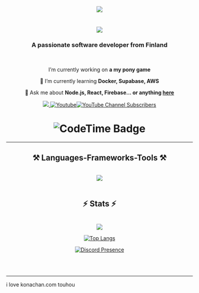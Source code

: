 <h1 align="center">
    <img src="https://count.akame.moe/@moe-counter.github)" />
</h1>

<h1 align="center">
    <img src="https://readme-typing-svg.herokuapp.com/?font=Righteous&size=35&center=true&vCenter=true&width=500&height=70&duration=4000&lines=Hi+There!+👋;+I'm+Waidelos!;" />
</h1>

<h3 align="center">A passionate software developer from Finland</h3>

<br/>

<div align="center">
 
   I’m currently working on **a my pony game**
 
 🌱 I’m currently learning **Docker, Supabase, AWS**

💬 Ask me about **Node.js, React, Firebase... or anything [here](https://github.com/Waideloss/Waideloss/issues)**

 </div>
 
<div align="center"> 
  <a href="mailto:drainlinux@gmail.com">
    <img src="https://img.shields.io/badge/Gmail-333333?style=for-the-badge&logo=gmail&logoColor=red" />
    <a href="https://www.youtube.com/@Waideloss?sub_confirmation=1"><img alt="Youtube" title="Youtube" src="https://img.shields.io/badge/-youtube-gray?style=for-the-badge&logo=youtube&logoColor=white"/><img alt="YouTube Channel Subscribers" src="https://img.shields.io/youtube/channel/subscribers/UCX3sHGkxtRLjqHIZQ9tdarA?label=%20&style=for-the-badge"/>
  </a>
</div>
     <h1 align="center"> 
    <img href="https://codetime.dev" alt="CodeTime Badge" src="https://img.shields.io/endpoint?style=social&color=222&url=https%3A%2F%2Fapi.codetime.dev%2Fshield%3Fid%3D26759%26project%3D%26in=0">
</h1>

 <hr/>
 
<h2 align="center">⚒️ Languages-Frameworks-Tools ⚒️</h2>
<br/>
<section align="center">
  <a href="https://github.com/Waideloss">
    <img src="https://skillicons.dev/icons?i=rust,html,js,mongodb,c,cpp,ts,css,go,md,bash,express,next,postgresql,tailwind,react,kotlin,vue,nuxt,nodejs,java,python,figma,linux&perline=12" />
  </a>
</section>

<br/>

<h2 align="center">⚡ Stats ⚡</h2>
<br>
<div align="center">
<picture>
  <source
    srcset="https://github-readme-stats.vercel.app/api?username=Waideloss&show_icons=true&theme=dark"
    media="(prefers-color-scheme: dark)"
  />
  <source
    srcset="https://github-readme-stats.vercel.app/api?username=Waideloss&show_icons=true"
    media="(prefers-color-scheme: light), (prefers-color-scheme: no-preference)"
  />
  <img src="https://github-readme-stats.vercel.app/api?username=anuraghazra&show_icons=true" />
</picture>
</div>
<div align="center">
    
[![Top Langs](https://github-readme-stats.vercel.app/api/top-langs/?username=Waideloss&layout=donut)](https://github.com/anuraghazra/Waidelos)
</div>

<div align="center">
    <a href="https://discord.com/users/894800603467878411" target="_blank">
      <img src="https://lanyard.cnrad.dev/api/894800603467878411" alt="Discord Presence">
    </a>
</div>

</details>

</div>

<br/><br/>

<hr/>

i love konachan.com touhou
